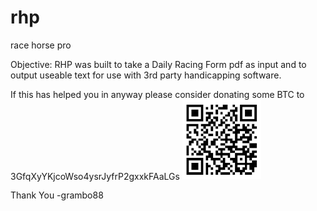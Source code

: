 # rhp
race horse pro

Objective:
RHP was built to take a Daily Racing Form pdf as input
and to output useable text for use with 3rd party
handicapping software.


If this has helped you in anyway please consider
donating some BTC to 3GfqXyYKjcoWso4ysrJyfrP2gxxkFAaLGs
<img src="other/grambo88.png" width="25%" height="25%">


Thank You
-grambo88
